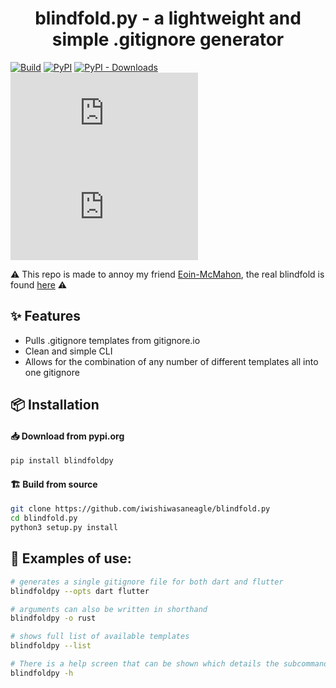 <h1 align="center"> blindfold.py - a lightweight and simple .gitignore generator</h1>

[![Build](https://github.com/iwishiwasaneagle/blindfold.py/actions/workflows/python-build.yml/badge.svg)](https://github.com/iwishiwasaneagle/blindfold.py/actions/workflows/python-build.yml)
[![PyPI](https://img.shields.io/pypi/v/blindfoldpy)](https://pypi.org/project/blindfoldpy/)
[![PyPI - Downloads](https://img.shields.io/pypi/dm/blindfoldpy)](https://pypi.org/project/blindfoldpy/)
[![GitHub license](https://img.shields.io/github/license/iwishiwasaneagle/blindfold.py)](https://github.com/iwishiwasaneagle/blindfold.py/blob/main/LICENSE)
[![GitHub stars](https://img.shields.io/github/stars/iwishiwasaneagle/blindfold.py)](https://github.com/iwishiwasaneagle/blindfold.py/stargazers)

⚠️ This repo is made to annoy my friend [Eoin-McMahon](https://github.com/Eoin-McMahon), the real blindfold is found [here](https://github.com/Eoin-McMahon/blindfold) ⚠️

## ✨ Features
* Pulls .gitignore templates from gitignore.io
* Clean and simple CLI
* Allows for the combination of any number of different templates all into one gitignore

## 📦 Installation

#### 📥 Download from pypi.org

```bash
pip install blindfoldpy
```

#### 🏗️ Build from source
```bash
git clone https://github.com/iwishiwasaneagle/blindfold.py
cd blindfold.py
python3 setup.py install
```

## 🔧 Examples of use:
```bash
# generates a single gitignore file for both dart and flutter
blindfoldpy --opts dart flutter
```
<!-- ```bash
# you can specify a specific destination to store the gitignore file using the dest argument
blindfold --lang rust --dest ./src/
``` -->

```bash
# arguments can also be written in shorthand
blindfoldpy -o rust
```

```bash
# shows full list of available templates
blindfoldpy --list
```

```bash
# There is a help screen that can be shown which details the subcommands and arguments to supply to the program
blindfoldpy -h
```
